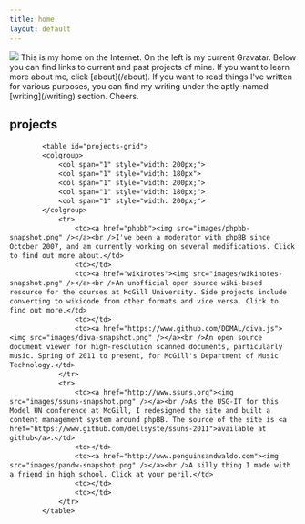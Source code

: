```yaml
---
title: home
layout: default
---
```


<img src="http://gravatar.com/avatar/0826c9e6449c9a08230ac6d40a3cde4d" class="leftfloat" />
This is my home on the Internet. On the left is my current Gravatar. Below you can find links to current and past projects of mine. If you want to learn more about me, click [about](/about). If you want to read things I've written for various purposes, you can find my writing under the aptly-named [writing](/writing) section. Cheers.

projects
--------
			<table id="projects-grid">
			<colgroup>
				<col span="1" style="width: 200px;">
				<col span="1" style="width: 180px">
				<col span="1" style="width: 200px;">
				<col span="1" style="width: 180px;">
				<col span="1" style="width: 200px;">
			</colgroup>
				<tr>
					<td><a href="phpbb"><img src="images/phpbb-snapshot.png" /></a><br />I've been a moderator with phpBB since October 2007, and am currently working on several modifications. Click to find out more about.</td>
					<td></td>
					<td><a href="wikinotes"><img src="images/wikinotes-snapshot.png" /></a><br />An unofficial open source wiki-based resource for the courses at McGill University. Side projects include converting to wikicode from other formats and vice versa. Click to find out more.</td>
					<td></td>
					<td><a href="https://www.github.com/DDMAL/diva.js"><img src="images/diva-snapshot.png" /></a><br />An open source document viewer for high-resolution scanned documents, particularly music. Spring of 2011 to present, for McGill's Department of Music Technology.</td>
				</tr>
				<tr>
					<td><a href="http://www.ssuns.org"><img src="images/ssuns-snapshot.png" /></a><br />As the USG-IT for this Model UN conference at McGill, I redesigned the site and built a content management system around phpBB. The source of the site is <a href="https://www.github.com/dellsyste/ssuns-2011">available at github</a>.</td>
					<td></td>
					<td><a href="http://www.penguinsandwaldo.com"><img src="images/pandw-snapshot.png" /></a><br />A silly thing I made with a friend in high school. Click at your peril.</td>
					<td></td>
					<td></td>
				</tr>
			</table>
